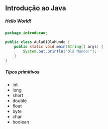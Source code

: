 ## Introdução ao Java

##### Hello World!

~~~java
package introducao;

public class Aula01OlaMundo {
    public static void main(String[] args) {
        System.out.println("Olá Mundo!");
    }
}
~~~~

##### Tipos primitivos
- int
- long
- short
- double
- float
- byte
- char
- boolean
~~~java

~~~
